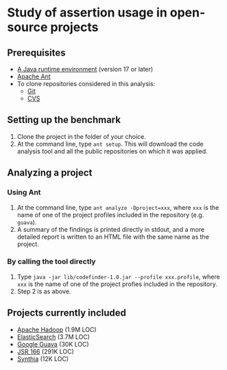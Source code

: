 Study of assertion usage in open-source projects
================================================

Prerequisites
-------------

- [A Java runtime environment](https://openjdk.org/) (version 17 or later)
- [Apache Ant](https://ant.apache.org/)
- To clone repositories considered in this analysis:
  - [Git](https://git-scm.org)
  - [CVS](https://www.nongnu.org/cvs/)

Setting up the benchmark
------------------------

1. Clone the project in the folder of your choice.
2. At the command line, type `ant setup`. This will download the code analysis
   tool and all the public repositories on which it was applied.

Analyzing a project
------------------

### Using Ant

1. At the command line, type `ant analyze -Dproject=xxx`, where `xxx` is the
   name of one of the project profiles included in the repository (e.g.
   `guava`).
2. A summary of the findings is printed directly in stdout, and a more detailed
   report is written to an HTML file with the same name as the project.

### By calling the tool directly

1. Type `java -jar lib/codefinder-1.0.jar --profile xxx.profile`, where `xxx`
   is the name of one of the project profies included in the repository.
2. Step 2 is as above.

Projects currently included
-------------------------

- [Apache Hadoop](https://github.com/apache/hadoop) (1.9M LOC)
- [ElasticSearch](https://github.com/elastic/elasticsearch) (3.7M LOC)
- [Google Guava](https://github.com/google/guava) (30K LOC)
- [JSR 166](https://gee.cs.oswego.edu/dl/concurrency-interest/index.html) (291K LOC)
- [Synthia](https://github.com/liflab/synthia) (12K LOC)